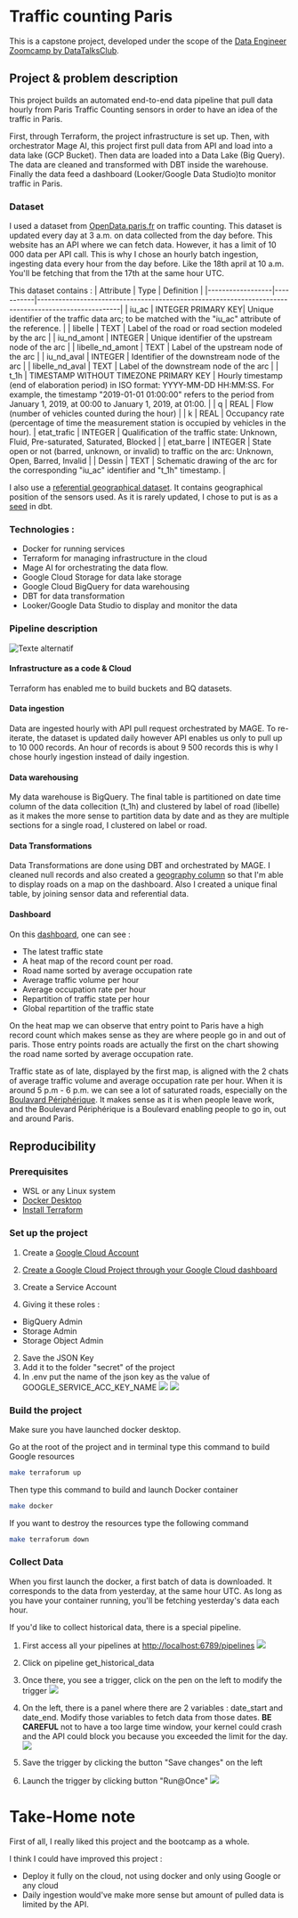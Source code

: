 # Traffic counting Paris

This is a capstone project, developed under the scope of the [Data Engineer Zoomcamp by DataTalksClub](https://github.com/DataTalksClub/data-engineering-zoomcamp).

## Project & problem description

This project builds an automated end-to-end data pipeline that pull data hourly from Paris Traffic Counting sensors in order to have an idea of the traffic in Paris.

First, through Terraform,  the project infrastructure is set up. Then, with orchestrator Mage AI, this project first pull data from API and load into a data lake (GCP Bucket). Then data are loaded into a Data Lake (Big Query). The data are cleaned and transformed with DBT inside the warehouse. Finally the data feed a dashboard (Looker/Google Data Studio)to monitor traffic in Paris.


### Dataset

I used a dataset from [OpenData.paris.fr](https://opendata.paris.fr/explore/dataset/comptages-routiers-permanents/information/?disjunctive.libelle&disjunctive.etat_trafic&disjunctive.libelle_nd_amont&disjunctive.libelle_nd_aval) on traffic counting. This dataset is updated every day at 3 a.m. on data collected from the day before.
This website has an API where we can fetch data. However, it has a limit of 10 000 data per API call. This is why I chose an hourly batch ingestion, ingesting data every hour from the day before. Like the 18th april at 10 a.m. You'll be fetching that from the 17th at the same hour UTC. 

This dataset contains : 
| Attribute         | Type      | Definition                                                                                          |
|------------------|-----------|-----------------------------------------------------------------------------------------------------|
| iu_ac            | INTEGER   PRIMARY KEY|  Unique identifier of the traffic data arc; to be matched with the "iu_ac" attribute of the reference. |
| libelle          | TEXT      | Label of the road or road section modeled by the arc                                                |
| iu_nd_amont      | INTEGER   | Unique identifier of the upstream node of the arc                                                    |
| libelle_nd_amont | TEXT      | Label of the upstream node of the arc                                                                |
| iu_nd_aval       | INTEGER   | Identifier of the downstream node of the arc                                                         |
| libelle_nd_aval  | TEXT      | Label of the downstream node of the arc                                                               |
| t_1h             | TIMESTAMP WITHOUT TIMEZONE PRIMARY KEY | Hourly timestamp (end of elaboration period) in ISO format: YYYY-MM-DD HH:MM:SS. For example, the timestamp "2019-01-01 01:00:00" refers to the period from January 1, 2019, at 00:00 to January 1, 2019, at 01:00. |
| q                | REAL      | Flow (number of vehicles counted during the hour)                                                    |
| k                | REAL      | Occupancy rate (percentage of time the measurement station is occupied by vehicles in the hour).
| etat_trafic      | INTEGER   | Qualification of the traffic state: Unknown, Fluid, Pre-saturated, Saturated, Blocked                                                                                         |
| etat_barre       | INTEGER   | State open or not (barred, unknown, or invalid) to traffic on the arc:                                Unknown,  Open, Barred, Invalid                                                                                         |
| Dessin           | TEXT      | Schematic drawing of the arc for the corresponding "iu_ac" identifier and "t_1h" timestamp.        |


I also use a [referential geographical dataset](https://parisdata.opendatasoft.com/explore/dataset/referentiel-comptages-routiers/information/?sort=libelle_nd_aval&basemap=jawg.dark&location=13,48.60101,2.62923). It contains geographical position of the sensors used. As it is rarely updated, I chose to put is as a [seed](./dbt/seeds/geographical_referential_raw.csv) in dbt.

### Technologies : 
- Docker for running services
- Terraform for managing infrastructure in the cloud
- Mage AI for orchestrating the data flow.
- Google Cloud Storage for data lake storage
- Google Cloud BigQuery for data warehousing
- DBT for data transformation
- Looker/Google Data Studio to display and monitor the data

### Pipeline description
![Texte alternatif](/images/data_pipeline.drawio.png "Titre de l'image")

#### Infrastructure as a code & Cloud
Terraform has enabled me to build buckets and BQ datasets.

#### Data ingestion 
Data are ingested hourly with API pull request orchestrated by MAGE.
To re-iterate, the dataset is updated daily however API enables us only to pull up to 10 000 records. An hour of records is about 9 500 records this is why I chose hourly ingestion instead of daily ingestion.

#### Data warehousing
My data warehouse is BigQuery. The final table is partitioned on date time column of the data collecition (t_1h) and clustered by label of road (libelle) as it makes the more sense to partition data by date and as they are multiple sections for a single road, I clustered on label or road.

#### Data Transformations
Data Transformations are done using DBT and orchestrated by MAGE. I cleaned null records and also created a [geography column](https://cloud.google.com/bigquery/docs/geospatial-data?hl=fr) so that I'm able to display roads on a map on the dashboard. Also I created a unique final table, by joining sensor data and referential data.

#### Dashboard
On this [dashboard](https://lookerstudio.google.com/reporting/ec19f889-5750-4f6b-af04-e4fada89543d), one can see : 
- The latest traffic state
- A heat map of the record count per road. 
- Road name sorted by average occupation rate
- Average traffic volume per hour
- Average occupation rate per hour
- Repartition of traffic state per hour
- Global repartition of the traffic state

On the heat map we can observe that entry point to Paris have a high record count which makes sense as they are where people go in and out of paris. Those entry points roads are actually the first on the chart showing the road name sorted by average occupation rate.

Traffic state as of late, displayed by the first map, is aligned with the 2 chats of average traffic volume and average occupation rate per hour. When it is around 5 p.m - 6 p.m. we can see a lot of saturated roads, especially on the [Boulavard Périphérique](https://en.wikipedia.org/wiki/Boulevard_P%C3%A9riph%C3%A9rique). It makes sense as it is when people leave work, and the Boulevard Périphérique is a Boulevard enabling people to go in, out and around Paris. 

## Reproducibility

### Prerequisites
- WSL or any Linux system
- [Docker Desktop](https://www.docker.com/products/docker-desktop/)
- [Install Terraform](https://developer.hashicorp.com/terraform/install)


### Set up the project

1. Create a [Google Cloud Account](https://cloud.google.com/?hl=fr)

2. [Create a Google Cloud Project through your Google Cloud dashboard](https://developers.google.com/workspace/guides/create-project?hl=fr)

3. Create a Service Account
1. Giving it these roles :
- BigQuery Admin
- Storage Admin
- Storage Object Admin
2. Save the JSON Key
3. Add it to the folder "secret" of the project
4. In .env put the name of the json key as the value of GOOGLE_SERVICE_ACC_KEY_NAME
![](./images/.env.png)
![](./images/location_service_key.png)

### Build the project
Make sure you have launched docker desktop.

Go at the root of the project and in terminal type this command to build Google resources
```bash
make terraforum up
```

Then type this command to build and launch Docker container
```bash
make docker 
```
If you want to destroy the resources type the following command
```bash
make terraforum down
```

### Collect Data

When you first launch the docker, a first batch of data is downloaded. It corresponds to the data from yesterday, at the same hour UTC.
As long as you have your container running, you'll be fetching yesterday's data each hour.

If you'd like to collect historical data, there is a special pipeline.

1. First access all your pipelines at [http://localhost:6789/pipelines](http://localhost:6789/pipelines?_limit=30&_order_by[]=Name&sort_column_index=2&sort_direction=asc)
![](./images/all_pipelines.png)

2. Click on pipeline get_historical_data

3. Once there, you see a trigger, click on the pen on the left to modify the trigger
![](./images/pipeline_trigger.png)

4. On the left, there is a panel where there are 2 variables : date_start and date_end. Modify those variables to fetch data from those dates. **BE CAREFUL** not to have a too large time window, your kernel could crash and the API could block you because you exceeded the limit for the day.
![](./images/trigger_variables.png)

5. Save the trigger by clicking the button "Save changes" on the left 

6. Launch the trigger by clicking button "Run@Once"
![](./images/trigger_run_at_once.png)


# Take-Home note
First of all, I really liked this project and the bootcamp as a whole.

I think I could have improved this project :
- Deploy it fully on the cloud, not using docker and only using Google or any cloud
- Daily ingestion would've make more sense but amount of pulled data is limited by the API. 